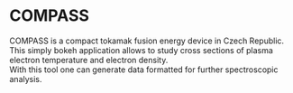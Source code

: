# COMPASS

COMPASS is a compact tokamak fusion energy device in Czech Republic.  
This simply bokeh application allows to study cross sections of plasma electron temperature and electron density.  
With this tool one can generate data formatted for further spectroscopic analysis.  

